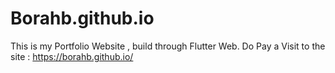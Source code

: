 # Borahb.github.io
This is my Portfolio Website , build through Flutter Web.
Do Pay a Visit to the site : https://borahb.github.io/

